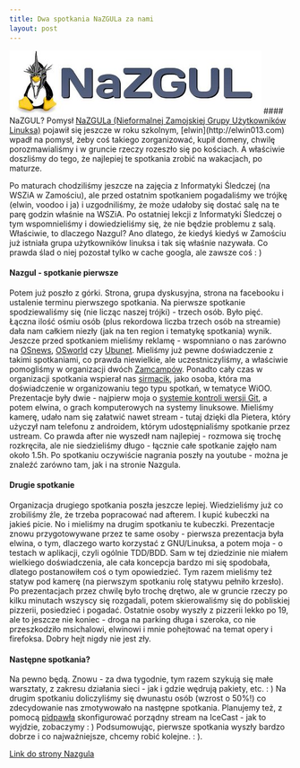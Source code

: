 ```yaml
---
title: Dwa spotkania NaZGULa za nami
layout: post
---
```


<img src="/assets/2012-06-27-nazgul-logo.jpg" />
#### NaZGUL?
Pomysł <a href="http://nazgul.edu.pl">NaZGULa (Nieformalnej Zamojskiej Grupy Użytkowników Linuksa)</a> pojawił się jeszcze w roku szkolnym, [elwin](http://elwin013.com) wpadł na pomysł, żeby coś takiego zorganizować, kupił domeny, chwilę porozmawialiśmy i w gruncie rzeczy rozeszło się po kościach. A właściwie doszliśmy do tego, że najlepiej te spotkania zrobić na wakacjach, po maturze.

Po maturach chodziliśmy jeszcze na zajęcia z Informatyki Śledczej (na WSZiA w Zamościu), ale przed ostatnim spotkaniem pogadaliśmy we trójkę (elwin, voodoo i ja) i uzgodniliśmy, że może udałoby się dostać salę na te parę godzin właśnie na WSZiA. Po ostatniej lekcji z Informatyki Śledczej o tym wspomnieliśmy i dowiedzieliśmy się, że nie będzie problemu z salą.
Właściwie, to dlaczego Nazgul? Ano dlatego, że kiedyś kiedyś w Zamościu już istniała grupa użytkowników linuksa i tak się właśnie nazywała. Co prawda ślad o niej pozostał tylko w cache googla, ale zawsze coś : )

#### Nazgul - spotkanie pierwsze
Potem już poszło z górki. Strona, grupa dyskusyjna, strona na facebooku i ustalenie terminu pierwszego spotkania. Na pierwsze spotkanie spodziewaliśmy się (nie licząc naszej trójki) - trzech osób. Było pięć. Łączna ilość ośmiu osób (plus rekordowa liczba trzech osób na streamie) dała nam całkiem niezły (jak na ten region i tematykę spotkania) wynik. Jeszcze przed spotkaniem mieliśmy reklamę - wspomniano o nas zarówno na [OSnews](http://osnews.pl), [OSworld](http://osworld.pl) czy [Ubunet](http://ubunet.pl). Mieliśmy już pewne doświadczenie z takimi spotkaniami, co prawda niewielkie, ale uczestniczyliśmy, a właściwie pomogliśmy w organizacji dwóch [Zamcampów](http://zamcamp.pl). Ponadto cały czas w organizacji spotkania wspierał nas [sirmacik](http://sirmacik.net), jako osoba, która ma doświadczenie w organizowaniu tego typu spotkań, w tematyce WiOO. Prezentacje były dwie - najpierw moja o <a href="http://pl.wikipedia.org/wiki/Git_(oprogramowanie)">systemie kontroli wersji Git</a>, a potem elwina, o grach komputerowych na systemy linuksowe. Mieliśmy kamerę, udało nam się załatwić nawet stream - tutaj dzięki dla Pietera, który użyczył nam telefonu z androidem, którym udostępnialiśmy spotkanie przez ustream. Co prawda after nie wyszedł nam najlepiej - rozmowa się trochę rozkręciła, ale nie siedzieliśmy długo - łącznie całe spotkanie zajęło nam około 1.5h. Po spotkaniu oczywiście nagrania poszły na youtube - można je znaleźć zarówno tam, jak i na stronie Nazgula.

#### Drugie spotkanie
Organizacja drugiego spotkania poszła jeszcze lepiej. Wiedzieliśmy już co zrobiliśmy źle, że trzeba popracować nad afterem. I kupić kubeczki na jakieś picie. No i mieliśmy na drugim spotkaniu te kubeczki. Prezentacje znowu przygotowywane przez te same osoby - pierwsza prezentacja była elwina, o tym, dlaczego warto korzystać z GNU/Linuksa, a potem moja - o testach w aplikacji, czyli ogólnie TDD/BDD. Sam w tej dziedzinie nie miałem wielkiego doświadczenia, ale cała koncepcja bardzo mi się spodobała, dlatego postanowiłem coś o tym opowiedzieć.
Tym razem mieliśmy też statyw pod kamerę (na pierwszym spotkaniu rolę statywu pełniło krzesło). Po prezentacjach przez chwilę było trochę drętwo, ale w gruncie rzeczy po kilku minutach wszyscy się rozgadali, potem skierowaliśmy się do pobliskiej pizzerii, posiedzieć i pogadać. Ostatnie osoby wyszły z pizzerii lekko po 19, ale to jeszcze nie koniec - droga na parking długa i szeroka, co nie przeszkodziło msichalowi, elwinowi i mnie pohejtować na temat opery i firefoksa. Dobry hejt nigdy nie jest zły.

#### Następne spotkania?
Na pewno będą. Znowu - za dwa tygodnie, tym razem szykują się małe warsztaty, z zakresu działania sieci - jak i gdzie wędrują pakiety, etc. : ) Na drugim spotkaniu doliczyliśmy się dwunastu osób (wzrost o 50%!) co zdecydowanie nas zmotywowało na następne spotkania. Planujemy też, z pomocą [pidpawła](http://pidpawel.eu) skonfigurować porządny stream na IceCast - jak to wyjdzie, zobaczymy : )
Podsumowując, pierwsze spotkania wyszły bardzo dobrze i co najważniejsze, chcemy robić kolejne. : ).

<a href="http://nazgul.edu.pl">Link do strony Nazgula</a>
